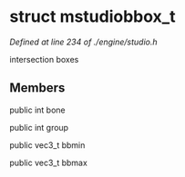 # struct mstudiobbox_t

*Defined at line 234 of ./engine/studio.h*

 intersection boxes



## Members

public int bone

public int group

public vec3_t bbmin

public vec3_t bbmax



